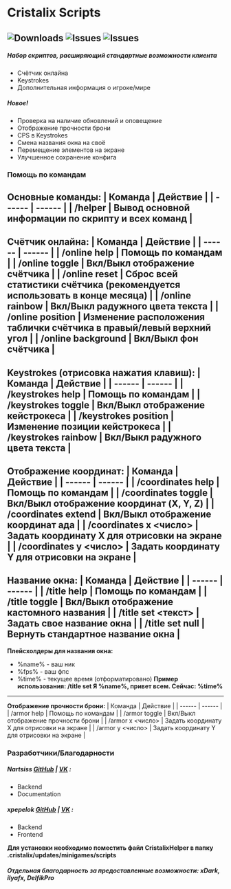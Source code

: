 # Cristalix Scripts
![Downloads](https://img.shields.io/github/downloads/Cristalix-Scripts/scripts/total?label=%D0%B7%D0%B0%D0%B3%D1%80%D1%83%D0%B7%D0%BA%D0%B8&style=for-the-badge)
![Issues](https://img.shields.io/github/issues/Cristalix-Scripts/scripts?style=for-the-badge)
![Issues](https://img.shields.io/github/issues-closed/Cristalix-Scripts/scripts?style=for-the-badge)
---

##### Набор скриптов, расширяющий стандартные возможности клиента
  - Счётчик онлайна
  - Keystrokes
  - Дополнительная информация о игроке/мире
  
##### Новое!
  - Проверка на наличие обновлений и оповещение
  - Отображение прочности брони
  - CPS в Keystrokes
  - Смена названия окна на своё
  - Перемещение элементов на экране
  - Улучшенное сохранение конфига

### Помощь по командам
**Основные команды:**
| Команда | Действие |
| ------ | ------ |
| /helper | Вывод основной информации по скрипту и всех команд |
---
**Счётчик онлайна:**
| Команда | Действие |
| ------ | ------ |
| /online help | Помощь по командам |
| /online toggle | Вкл/Выкл отображение счётчика |
| /online reset | Сброс всей статистики счётчика (рекомендуется использовать в конце месяца) |
| /online rainbow | Вкл/Выкл радужного цвета текста |
| /online position | Изменение расположения таблички счётчика в правый/левый верхний угол |
| /online background | Вкл/Выкл фон счётчика |
---
**Keystrokes (отрисовка нажатия клавиш):**
| Команда | Действие |
| ------ | ------ |
| /keystrokes help | Помощь по командам |
| /keystrokes toggle | Вкл/Выкл отображение кейстрокеса |
| /keystrokes position | Изменение позиции кейстрокеса |
| /keystrokes rainbow | Вкл/Выкл радужного цвета текста |
---
**Отображение координат:**
| Команда | Действие |
| ------ | ------ |
| /coordinates help | Помощь по командам |
| /coordinates toggle | Вкл/Выкл отображение координат (X, Y, Z) |
| /coordinates extend | Вкл/Выкл отображение координат ада |
| /coordinates x <число> | Задать координату X для отрисовки на экране |
| /coordinates y <число> | Задать координату Y для отрисовки на экране |
---
**Название окна:**
| Команда | Действие |
| ------ | ------ |
| /title help | Помощь по командам |
| /title toggle | Вкл/Выкл отображение кастомного названия |
| /title set <текст> | Задать свое название окна |
| /title set null | Вернуть стандартное название окна |
---
**Плейсхолдеры для названия окна:**
- %name% - ваш ник
- %fps% - ваш фпс
- %time% - текущее время (отформатировано)
**Пример использования: /title set Я %name%, привет всем. Сейчас: %time%**
---
**Отображение прочности брони:**
| Команда | Действие |
| ------ | ------ |
| /armor help | Помощь по командам |
| /armor toggle | Вкл/Выкл отображение прочности брони |
| /armor x <число> | Задать координату X для отрисовки на экране |
| /armor y <число> | Задать координату Y для отрисовки на экране |

### Разработчики/Благодарности
##### **Nartsiss [GitHub](https://github.com/Nartsissov/) | [VK](https://vk.com/nartsisss/)  :**
- Backend
- Documentation
##### **xpepelok [GitHub](https://github.com/xpepelok/) | [VK](https://vk.com/xpepelok/)  :**
- Backend
- Frontend

**Для установки необходимо поместить файл CristalixHelper в папку .cristalix/updates/minigames/scripts**

##### Отдельная благодарность за предоставленные возможности: **xDark, ilyafx, DelfikPro**

